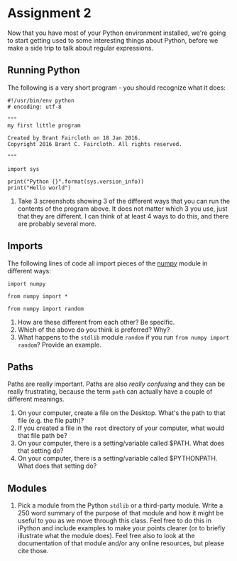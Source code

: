 # Assignment 2

Now that you have most of your Python environment installed, we're going to start getting used to some interesting things about Python, before we make a side trip to talk about regular expressions.

## Running Python

The following is a very short program - you should recognize what it does:

```
#!/usr/bin/env python
# encoding: utf-8

"""
my first little program

Created by Brant Faircloth on 18 Jan 2016.
Copyright 2016 Brant C. Faircloth. All rights reserved.

"""

import sys

print("Python {}".format(sys.version_info))
print("Hello world")

```

1. Take 3 screenshots showing 3 of the different ways that you can run the contents of the program above.  It does not matter which 3 you use, just that they are different.  I can think of at least 4 ways to do this, and there are probably several more.

## Imports

The following lines of code all import pieces of the [numpy](https://en.wikipedia.org/wiki/NumPy) module in different ways:

`import numpy`

`from numpy import *`

`from numpy import random`

1. How are these different from each other?  Be specific.
2. Which of the above do you think is preferred?  Why?
3. What happens to the `stdlib` module `random` if you run `from numpy import random`?  Provide an example.


## Paths

Paths are really important.  Paths are also *really confusing* and they can be really frustrating, because the term `path` can actually have a couple of different meanings.

1. On your computer, create a file on the Desktop.  What's the path to that file (e.g. the file path)?
1. If you created a file in the `root` directory of your computer, what would that file path be?
1. On your computer, there is a setting/variable called $PATH.  What does that setting do?
1. On your computer, there is a setting/variable called $PYTHONPATH.  What does that setting do?

## Modules

1. Pick a module from the Python `stdlib` or a third-party module.  Write a 250 word summary of the purpose of that module and how it might be useful to you as we move through this class.  Feel free to do this in iPython and include examples to make your points clearer (or to briefly illustrate what the module does).  Feel free also to look at the documentation of that module and/or any online resources, but please cite those.
